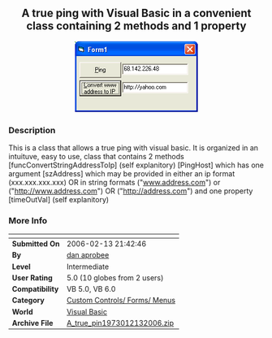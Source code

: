 ﻿<div align="center">

## A true ping with Visual Basic in a convenient class containing 2 methods and 1 property

<img src="PIC20062132151146312.gif">
</div>

### Description

This is a class that allows a true ping with visual basic. It is organized in an intuituve, easy to use, class that contains 2 methods [funcConvertStringAddressToIp] (self explanitory) [PingHost] which has one argument [szAddress] which may be provided in either an ip format (xxx.xxx.xxx.xxx) OR in string formats ("www.address.com") or ("http://www.address.com") OR ("http://address.com") and one property [timeOutVal] (self explanitory)
 
### More Info
 


<span>             |<span>
---                |---
**Submitted On**   |2006-02-13 21:42:46
**By**             |[dan aprobee](https://github.com/Planet-Source-Code/PSCIndex/blob/master/ByAuthor/dan-aprobee.md)
**Level**          |Intermediate
**User Rating**    |5.0 (10 globes from 2 users)
**Compatibility**  |VB 5\.0, VB 6\.0
**Category**       |[Custom Controls/ Forms/  Menus](https://github.com/Planet-Source-Code/PSCIndex/blob/master/ByCategory/custom-controls-forms-menus__1-4.md)
**World**          |[Visual Basic](https://github.com/Planet-Source-Code/PSCIndex/blob/master/ByWorld/visual-basic.md)
**Archive File**   |[A\_true\_pin1973012132006\.zip](https://github.com/Planet-Source-Code/dan-aprobee-a-true-ping-with-visual-basic-in-a-convenient-class-containing-2-methods-and-1__1-64321/archive/master.zip)








